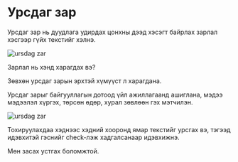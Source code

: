 # Урсдаг зар

Урсдаг зар нь дуудлага удирдах цонхны дээд хэсэгт байрлах зарлал хэсгээр гүйх текстийг хэлнэ.

![ursdag zar](/img/zar.png)

Зарлал нь хэнд харагдах вэ?

Зөвхөн урсдаг зарын эрхтэй хүмүүст л харагдана.

Урсдаг зарыг байгууллагын дотоод үйл ажиллагаанд ашиглана, мэдээ мэдээлэл хүргэх, төрсөн өдөр, хурал зөвлөөн гэх мэтчилэн.

![ursdag zar](/img/zar-tsesz.png)

Тохируулахдаа хэднээс хэдний хооронд ямар текстийг урсгах вэ, тэгээд идэвхитэй гэснийг check-лэж хадгалсанаар идэвхижнэ.

Мөн засах устгах боломжтой.
